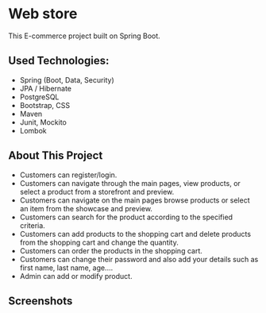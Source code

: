 #  Web store

This E-commerce project built on Spring Boot.<br>

## Used Technologies:

* Spring (Boot, Data, Security)
* JPA / Hibernate
* PostgreSQL
* Bootstrap, CSS
* Maven
* Junit, Mockito
* Lombok

## About This Project
* Customers can register/login.
* Customers can navigate through the main pages, view products, or select a product from a storefront and preview.
* Customers can navigate on the main pages browse products or select an item from the showcase and preview.
* Customers can search for the product according to the specified criteria.
* Customers can add products to the shopping cart and delete products from the shopping cart and change the quantity.
* Customers can order the products in the shopping cart.
* Customers can change their password and also add your details such as first name, last name, age....
* Admin can add or modify product.

## Screenshots
